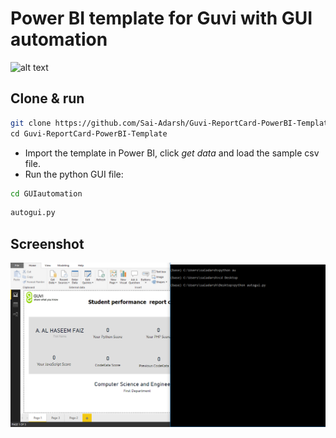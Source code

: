 # Power BI template for Guvi with GUI automation
![alt text](https://raw.githubusercontent.com/Sai-Adarsh/ReportCard-Guvi/master/examples/img/1.png)

## Clone & run
```sh 
git clone https://github.com/Sai-Adarsh/Guvi-ReportCard-PowerBI-Template \
cd Guvi-ReportCard-PowerBI-Template 
```

* Import the template in Power BI, click *get data* and load the sample csv file.
* Run the python GUI file:
```sh
cd GUIautomation
```
```sh
autogui.py
```
## Screenshot
![alt text](img/screenshot.png)
